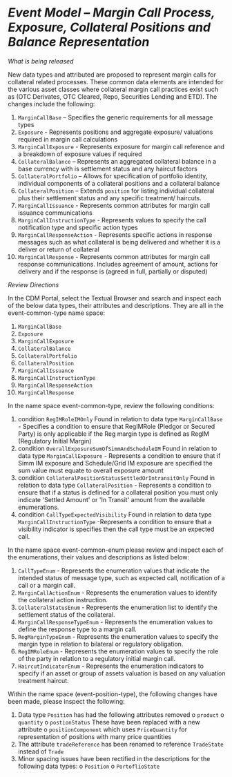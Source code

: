 # *Event Model – Margin Call Process, Exposure, Collateral Positions and Balance Representation*

_What is being released_

New data types and attributed are proposed to represent margin calls for collateral related processes. These common data elements are intended for the various asset classes where collateral margin call practices exist such as (OTC Derivates, OTC Cleared, Repo, Securities Lending and ETD). The changes include the following:

1.	`MarginCallBase` – Specifies the generic requirements for all message types
2.	`Exposure` -  Represents positions and aggregate exposure/ valuations required in margin call calculations 
3.	`MarginCallExposure` -  Represents exposure for margin call reference and a breakdown of exposure values if required
4.	`CollateralBalance` – Represents an aggregated collateral balance in a base currency with is settlement status and any haircut factors
5.	`CollateralPortfolio` – Allows for specification of portfolio identity, individual components of a collateral positions and a collateral balance 
6.	`CollateralPosition` – Extends `position` for listing individual collateral plus their settlement status and any specific treatment/ haircuts.
7.	`MarginCallIssuance`  - Represents common attributes for margin call issuance communications 
8.	`MarginCallInstructionType` - Represents values to specify the call notification type and specific action types
9.	`MarginCallResponseAction` - Represents specific actions in response messages such as what collateral is being delivered and whether it is a deliver or return of collateral 
10.	`MarginCallResponse` - Represents common attributes for margin call response communications. Includes agreement of amount, actions for delivery and if the response is (agreed in full, partially or disputed)


_Review Directions_

In the CDM Portal, select the Textual Browser and search and inspect each of the below data types, their attributes and descriptions. They  are all in the event-common-type name space:  

1.  `MarginCallBase` 
2.	`Exposure`
3.	`MarginCallExposure` 
4.	`CollateralBalance` 
5.	`CollateralPortfolio` 
6.	`CollateralPosition` 
7.	`MarginCallIssuance`  
8.	`MarginCallInstructionType` 
9.	`MarginCallResponseAction`  
10.	`MarginCallResponse`

In the name space event-common-type, review the following conditions:

1.  condition `RegIMRoleIMOnly` Found in relation to data type `MarginCallBase`  - Specifies a condition to ensure that RegIMRole (Pledgor or Secured Party) is only applicable if the Reg margin type is defined as RegIM (Regulatory Initial Margin)
2. condition `OverallExposureSumOfSimmAndScheduleIM` Found in relation to data type `MarginCallExposure` - Represents a condition to ensure that if Simm IM exposure and Schedule/Grid IM exposure are specified the sum value must equate to overall exposure amount
3.	condition `CollateralPositionStatusSettledOrIntransitOnly` Found in relation to data type `CollateralPosition` - Represents a condition to ensure that if a status is defined for a collateral position you must only indicate 'Settled Amount' or 'In Transit' amount from the available enumerations.
4.	condition `CallTypeExpectedVisibility` Found in relation to data type `MarginCallInstructionType` -Represents a condition to ensure that a visibility indicator is specifies then the call type must be an expected call.

In the name space event-common-enum please review and inspect each of the enumerations, their values and descriptions as listed below:

1.	`CallTypeEnum` - Represents the enumeration values that indicate the intended status of message type, such as expected call, notification of a call or a margin call.
2.	`MarginCallActionEnum` - Represents the enumeration values to identify the collateral action instruction.
3.	`CollateralStatusEnum` - Represents the enumeration list to identify the settlement status of the collateral.
4.	`MarginCallResponseTypeEnum` - Represents the enumeration values to define the response type to a margin call.
5.	`RegMarginTypeEnum` - Represents the enumeration values to specify the margin type in relation to bilateral or regulatory obligation.
6.	`RegIMRoleEnum` - Represents the enumeration values to specify the role of the party in relation to a regulatory initial margin call.
7.	`HaircutIndicatorEnum` - Represents the enumeration indicators to specify if an asset or group of assets valuation is based on any valuation treatment haircut.

Within the name space (event-position-type), the following changes have been made, please inspect the following: 

1.	Data type `Position` has had the following attributes removed 
  o	`product`
  o	`quantity`
  o	`postionStatus`
These have been replaced with a new attribute
  o	`positionComponent` which uses `PriceQuantity` for representation of positions with many price quantities 
2.	The attribute `tradeReference` has been renamed to reference `TradeState` instead of  `Trade`
3.	Minor spacing issues have been rectified in the descriptions for the following data types:
  o	`Position` 
  o	`PortoflioState`

